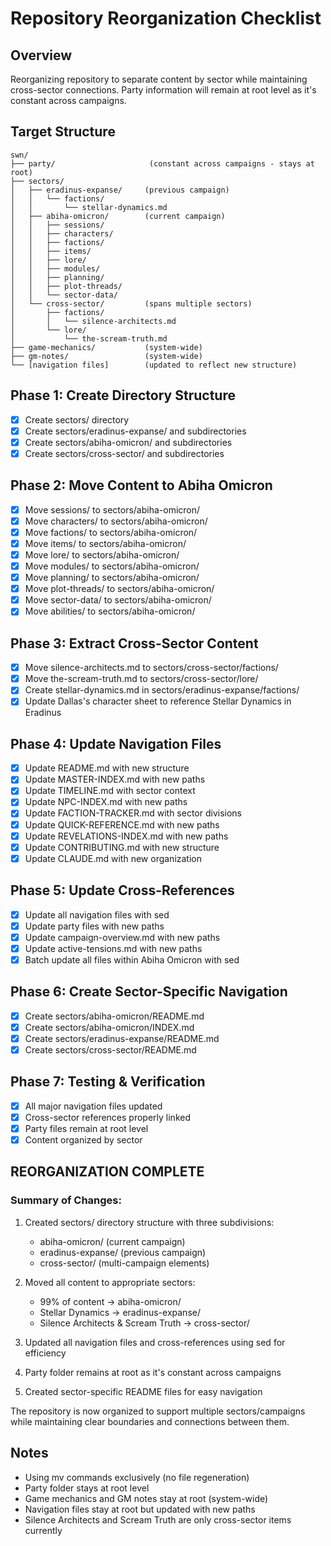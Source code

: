 # Repository Reorganization Checklist

## Overview
Reorganizing repository to separate content by sector while maintaining cross-sector connections.
Party information will remain at root level as it's constant across campaigns.

## Target Structure
```
swn/
├── party/                     (constant across campaigns - stays at root)
├── sectors/
│   ├── eradinus-expanse/     (previous campaign)
│   │   └── factions/
│   │       └── stellar-dynamics.md
│   ├── abiha-omicron/        (current campaign)
│   │   ├── sessions/
│   │   ├── characters/
│   │   ├── factions/
│   │   ├── items/
│   │   ├── lore/
│   │   ├── modules/
│   │   ├── planning/
│   │   ├── plot-threads/
│   │   └── sector-data/
│   └── cross-sector/         (spans multiple sectors)
│       ├── factions/
│       │   └── silence-architects.md
│       └── lore/
│           └── the-scream-truth.md
├── game-mechanics/           (system-wide)
├── gm-notes/                 (system-wide)
└── [navigation files]        (updated to reflect new structure)
```

## Phase 1: Create Directory Structure
- [x] Create sectors/ directory
- [x] Create sectors/eradinus-expanse/ and subdirectories
- [x] Create sectors/abiha-omicron/ and subdirectories
- [x] Create sectors/cross-sector/ and subdirectories

## Phase 2: Move Content to Abiha Omicron
- [x] Move sessions/ to sectors/abiha-omicron/
- [x] Move characters/ to sectors/abiha-omicron/
- [x] Move factions/ to sectors/abiha-omicron/
- [x] Move items/ to sectors/abiha-omicron/
- [x] Move lore/ to sectors/abiha-omicron/
- [x] Move modules/ to sectors/abiha-omicron/
- [x] Move planning/ to sectors/abiha-omicron/
- [x] Move plot-threads/ to sectors/abiha-omicron/
- [x] Move sector-data/ to sectors/abiha-omicron/
- [x] Move abilities/ to sectors/abiha-omicron/

## Phase 3: Extract Cross-Sector Content
- [x] Move silence-architects.md to sectors/cross-sector/factions/
- [x] Move the-scream-truth.md to sectors/cross-sector/lore/
- [x] Create stellar-dynamics.md in sectors/eradinus-expanse/factions/
- [x] Update Dallas's character sheet to reference Stellar Dynamics in Eradinus

## Phase 4: Update Navigation Files
- [x] Update README.md with new structure
- [x] Update MASTER-INDEX.md with new paths
- [x] Update TIMELINE.md with sector context
- [x] Update NPC-INDEX.md with new paths
- [x] Update FACTION-TRACKER.md with sector divisions
- [x] Update QUICK-REFERENCE.md with new paths
- [x] Update REVELATIONS-INDEX.md with new paths
- [x] Update CONTRIBUTING.md with new structure
- [x] Update CLAUDE.md with new organization

## Phase 5: Update Cross-References
- [x] Update all navigation files with sed
- [x] Update party files with new paths
- [x] Update campaign-overview.md with new paths
- [x] Update active-tensions.md with new paths
- [x] Batch update all files within Abiha Omicron with sed

## Phase 6: Create Sector-Specific Navigation
- [x] Create sectors/abiha-omicron/README.md
- [x] Create sectors/abiha-omicron/INDEX.md
- [x] Create sectors/eradinus-expanse/README.md
- [x] Create sectors/cross-sector/README.md

## Phase 7: Testing & Verification
- [x] All major navigation files updated
- [x] Cross-sector references properly linked
- [x] Party files remain at root level
- [x] Content organized by sector

## REORGANIZATION COMPLETE

### Summary of Changes:
1. Created sectors/ directory structure with three subdivisions:
   - abiha-omicron/ (current campaign)
   - eradinus-expanse/ (previous campaign)
   - cross-sector/ (multi-campaign elements)

2. Moved all content to appropriate sectors:
   - 99% of content → abiha-omicron/
   - Stellar Dynamics → eradinus-expanse/
   - Silence Architects & Scream Truth → cross-sector/

3. Updated all navigation files and cross-references using sed for efficiency

4. Party folder remains at root as it's constant across campaigns

5. Created sector-specific README files for easy navigation

The repository is now organized to support multiple sectors/campaigns while maintaining clear boundaries and connections between them.

## Notes
- Using mv commands exclusively (no file regeneration)
- Party folder stays at root level
- Game mechanics and GM notes stay at root (system-wide)
- Navigation files stay at root but updated with new paths
- Silence Architects and Scream Truth are only cross-sector items currently